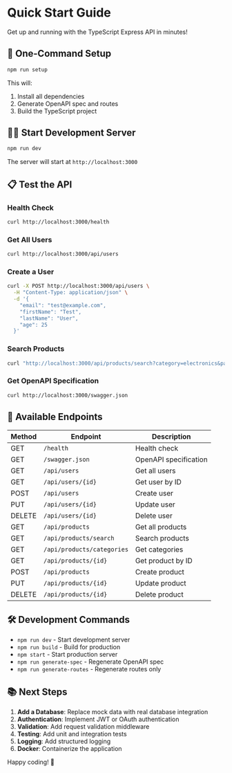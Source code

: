 # Quick Start Guide

Get up and running with the TypeScript Express API in minutes!

## 🚀 One-Command Setup

```bash
npm run setup
```

This will:
1. Install all dependencies
2. Generate OpenAPI spec and routes
3. Build the TypeScript project

## 🏃‍♂️ Start Development Server

```bash
npm run dev
```

The server will start at `http://localhost:3000`

## 📋 Test the API

### Health Check
```bash
curl http://localhost:3000/health
```

### Get All Users
```bash
curl http://localhost:3000/api/users
```

### Create a User
```bash
curl -X POST http://localhost:3000/api/users \
  -H "Content-Type: application/json" \
  -d '{
    "email": "test@example.com",
    "firstName": "Test",
    "lastName": "User",
    "age": 25
  }'
```

### Search Products
```bash
curl "http://localhost:3000/api/products/search?category=electronics&page=1&limit=5"
```

### Get OpenAPI Specification
```bash
curl http://localhost:3000/swagger.json
```

## 🔧 Available Endpoints

| Method | Endpoint | Description |
|--------|----------|-------------|
| GET | `/health` | Health check |
| GET | `/swagger.json` | OpenAPI specification |
| GET | `/api/users` | Get all users |
| GET | `/api/users/{id}` | Get user by ID |
| POST | `/api/users` | Create user |
| PUT | `/api/users/{id}` | Update user |
| DELETE | `/api/users/{id}` | Delete user |
| GET | `/api/products` | Get all products |
| GET | `/api/products/search` | Search products |
| GET | `/api/products/categories` | Get categories |
| GET | `/api/products/{id}` | Get product by ID |
| POST | `/api/products` | Create product |
| PUT | `/api/products/{id}` | Update product |
| DELETE | `/api/products/{id}` | Delete product |

## 🛠 Development Commands

- `npm run dev` - Start development server
- `npm run build` - Build for production
- `npm start` - Start production server
- `npm run generate-spec` - Regenerate OpenAPI spec
- `npm run generate-routes` - Regenerate routes only

## 📚 Next Steps

1. **Add a Database**: Replace mock data with real database integration
2. **Authentication**: Implement JWT or OAuth authentication
3. **Validation**: Add request validation middleware
4. **Testing**: Add unit and integration tests
5. **Logging**: Add structured logging
6. **Docker**: Containerize the application

Happy coding! 🎉
